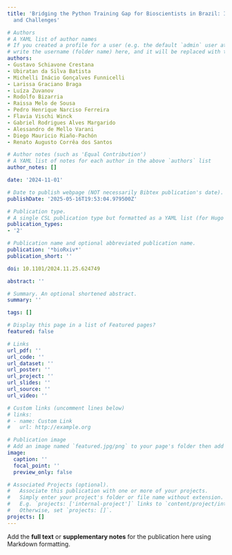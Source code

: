 ```yaml
---
title: 'Bridging the Python Training Gap for Bioscientists in Brazil: Improvements
  and Challenges'

# Authors
# A YAML list of author names
# If you created a profile for a user (e.g. the default `admin` user at `content/authors/admin/`), 
# write the username (folder name) here, and it will be replaced with their full name and linked to their profile.
authors:
- Gustavo Schiavone Crestana
- Ubiratan da Silva Batista
- Michelli Inácio Gonçalves Funnicelli
- Larissa Graciano Braga
- Luíza Zuvanov
- Rodolfo Bizarria
- Raissa Melo de Sousa
- Pedro Henrique Narciso Ferreira
- Flavia Vischi Winck
- Gabriel Rodrigues Alves Margarido
- Alessandro de Mello Varani
- Diego Mauricio Riaño-Pachón
- Renato Augusto Corrêa dos Santos

# Author notes (such as 'Equal Contribution')
# A YAML list of notes for each author in the above `authors` list
author_notes: []

date: '2024-11-01'

# Date to publish webpage (NOT necessarily Bibtex publication's date).
publishDate: '2025-05-16T19:53:04.979500Z'

# Publication type.
# A single CSL publication type but formatted as a YAML list (for Hugo requirements).
publication_types:
- '2'

# Publication name and optional abbreviated publication name.
publication: '*bioRxiv*'
publication_short: ''

doi: 10.1101/2024.11.25.624749

abstract: ''

# Summary. An optional shortened abstract.
summary: ''

tags: []

# Display this page in a list of Featured pages?
featured: false

# Links
url_pdf: ''
url_code: ''
url_dataset: ''
url_poster: ''
url_project: ''
url_slides: ''
url_source: ''
url_video: ''

# Custom links (uncomment lines below)
# links:
# - name: Custom Link
#   url: http://example.org

# Publication image
# Add an image named `featured.jpg/png` to your page's folder then add a caption below.
image:
  caption: ''
  focal_point: ''
  preview_only: false

# Associated Projects (optional).
#   Associate this publication with one or more of your projects.
#   Simply enter your project's folder or file name without extension.
#   E.g. `projects: ['internal-project']` links to `content/project/internal-project/index.md`.
#   Otherwise, set `projects: []`.
projects: []
---
```


Add the **full text** or **supplementary notes** for the publication here using Markdown formatting.

